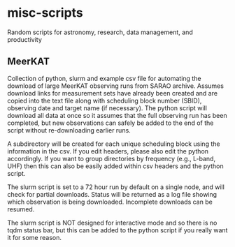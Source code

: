 # misc-scripts
Random scripts for astronomy, research, data management, and productivity

## MeerKAT
Collection of python, slurm and example csv file for automating the download of large MeerKAT observing runs from SARAO archive. Assumes download links for measurement sets have already been created and are copied into the text file along with scheduling block number (SBID), observing date and target name (if necessary). The python script will download all data at once so it assumes that the full observing run has been completed, but new observations can safely be added to the end of the script without re-downloading earlier runs. 

A subdirectory will be created for each unique scheduling block using the information in the csv. If you edit headers, please also edit the python accordingly. If you want to group directories by frequency (e.g., L-band, UHF) then this can also be easily added within csv headers and the python script. 

The slurm script is set to a 72 hour run by default on a single node, and will check for partial downloads. Status will be returned as a log file showing which observation is being downloaded. Incomplete downloads can be resumed. 

The slurm script is NOT designed for interactive mode and so there is no tqdm status bar, but this can be added to the python script if you really want it for some reason.
